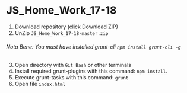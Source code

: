 # JS_Home_Work_17-18

1. Download repository (click Download ZIP)
2. UnZip `JS_Home_Work_17-18-master.zip`
###### Nota Bene: You must have installed grunt-cli `npm install grunt-cli -g`

3. Open directory with `Git Bash` or other terminals
4. Install required grunt-plugins with this command: `npm install`.
5. Execute grunt-tasks with this command: `grunt`
6. Open file `index.html`
